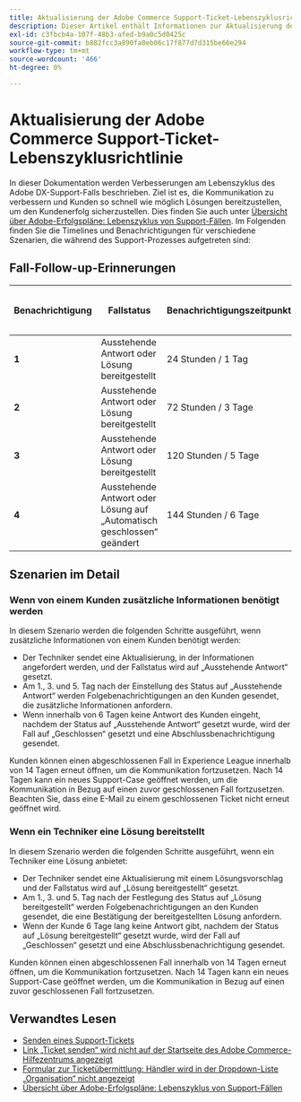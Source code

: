 ```yaml
---
title: Aktualisierung der Adobe Commerce Support-Ticket-Lebenszyklusrichtlinie
description: Dieser Artikel enthält Informationen zur Aktualisierung der Adobe Commerce Support-Ticket-Lebenszyklusrichtlinie.
exl-id: c3fbcb4a-107f-48b3-afed-b9a0c5d0425c
source-git-commit: b882fcc3a890fa0eb06c17f877d7d315be66e294
workflow-type: tm+mt
source-wordcount: '466'
ht-degree: 0%

---
```


# Aktualisierung der Adobe Commerce Support-Ticket-Lebenszyklusrichtlinie

In dieser Dokumentation werden Verbesserungen am Lebenszyklus des Adobe DX-Support-Falls beschrieben. Ziel ist es, die Kommunikation zu verbessern und Kunden so schnell wie möglich Lösungen bereitzustellen, um den Kundenerfolg sicherzustellen. Dies finden Sie auch unter [Übersicht über Adobe-Erfolgspläne: Lebenszyklus von Support-Fällen](https://experienceleague.adobe.com/en/docs/support-resources/data-sheets/overview#support-case-lifecycle---coming-soon).
Im Folgenden finden Sie die Timelines und Benachrichtigungen für verschiedene Szenarien, die während des Support-Prozesses aufgetreten sind:

## Fall-Follow-up-Erinnerungen

| Benachrichtigung | Fallstatus | Benachrichtigungszeitpunkt | Days to Case Closure Status |
|--- |--- |--- |--- |
| **1** | Ausstehende Antwort oder Lösung bereitgestellt | 24 Stunden / 1 Tag | 5 Tage |
| **2** | Ausstehende Antwort oder Lösung bereitgestellt | 72 Stunden / 3 Tage | 3 Tage |
| **3** | Ausstehende Antwort oder Lösung bereitgestellt | 120 Stunden / 5 Tage | 1 Tag |
| **4** | Ausstehende Antwort oder Lösung auf „Automatisch geschlossen“ geändert | 144 Stunden / 6 Tage | geschlossen |

## Szenarien im Detail

### Wenn von einem Kunden zusätzliche Informationen benötigt werden

In diesem Szenario werden die folgenden Schritte ausgeführt, wenn zusätzliche Informationen von einem Kunden benötigt werden:

* Der Techniker sendet eine Aktualisierung, in der Informationen angefordert werden, und der Fallstatus wird auf „Ausstehende Antwort“ gesetzt.
* Am 1., 3. und 5. Tag nach der Einstellung des Status auf „Ausstehende Antwort“ werden Folgebenachrichtigungen an den Kunden gesendet, die zusätzliche Informationen anfordern.
* Wenn innerhalb von 6 Tagen keine Antwort des Kunden eingeht, nachdem der Status auf „Ausstehende Antwort“ gesetzt wurde, wird der Fall auf „Geschlossen“ gesetzt und eine Abschlussbenachrichtigung gesendet.

Kunden können einen abgeschlossenen Fall in Experience League innerhalb von 14 Tagen erneut öffnen, um die Kommunikation fortzusetzen. Nach 14 Tagen kann ein neues Support-Case geöffnet werden, um die Kommunikation in Bezug auf einen zuvor geschlossenen Fall fortzusetzen. Beachten Sie, dass eine E-Mail zu einem geschlossenen Ticket nicht erneut geöffnet wird.

### Wenn ein Techniker eine Lösung bereitstellt

In diesem Szenario werden die folgenden Schritte ausgeführt, wenn ein Techniker eine Lösung anbietet:

* Der Techniker sendet eine Aktualisierung mit einem Lösungsvorschlag und der Fallstatus wird auf „Lösung bereitgestellt“ gesetzt.
* Am 1., 3. und 5. Tag nach der Festlegung des Status auf „Lösung bereitgestellt“ werden Folgebenachrichtigungen an den Kunden gesendet, die eine Bestätigung der bereitgestellten Lösung anfordern.
* Wenn der Kunde 6 Tage lang keine Antwort gibt, nachdem der Status auf „Lösung bereitgestellt“ gesetzt wurde, wird der Fall auf „Geschlossen“ gesetzt und eine Abschlussbenachrichtigung gesendet.

Kunden können einen abgeschlossenen Fall innerhalb von 14 Tagen erneut öffnen, um die Kommunikation fortzusetzen. Nach 14 Tagen kann ein neues Support-Case geöffnet werden, um die Kommunikation in Bezug auf einen zuvor geschlossenen Fall fortzusetzen.

## Verwandtes Lesen

* [Senden eines Support-Tickets](https://experienceleague.adobe.com/en/docs/commerce-knowledge-base/kb/help-center-guide/magento-help-center-user-guide#submit-ticket)
* [ Link „Ticket senden“ wird nicht auf der Startseite des Adobe Commerce-Hilfezentrums angezeigt](https://experienceleague.adobe.com/en/docs/commerce-knowledge-base/kb/help-center-guide/magento-help-center-user-guide#no-submit-link)
* [Formular zur Ticketübermittlung: Händler wird in der Dropdown-Liste „Organisation“ nicht angezeigt](https://experienceleague.adobe.com/en/docs/commerce-knowledge-base/kb/help-center-guide/magento-help-center-user-guide#merchant-not-displayed)
* [Übersicht über Adobe-Erfolgspläne: Lebenszyklus von Support-Fällen](https://experienceleague.adobe.com/en/docs/support-resources/data-sheets/overview#support-case-lifecycle---coming-soon)
